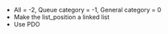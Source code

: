 - All = -2, Queue category = -1, General category = 0
- Make the list_position a linked list
- Use PDO